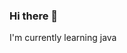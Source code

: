 ### Hi there 👋

<!--
**kamarbaraka/kamarbaraka** is a ✨ _special_ ✨ repository because its `README.md` (this file) appears on your GitHub profile.

Here are some ideas to get you started:

- 🔭 I’m currently working on some java projects
- 🌱 I’m currently learning java
- 👯 I’m looking to collaborate on any java project
- 🤔 I’m looking for help with 
- 💬 Ask me about ...
- 📫 How to reach me: kamar254baraka@gmail.com
- 😄 Pronouns: ...
- ⚡ Fun fact: ...
-->
I'm currently learning java 
